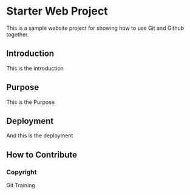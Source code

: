 # Starter Web Project

This is a sample website project for showing how to use Git and Github together.

## Introduction

This is the introduction

## Purpose

This is the Purpose

## Deployment

And this is the deployment

## How to Contribute


### Copyright

Git Training
